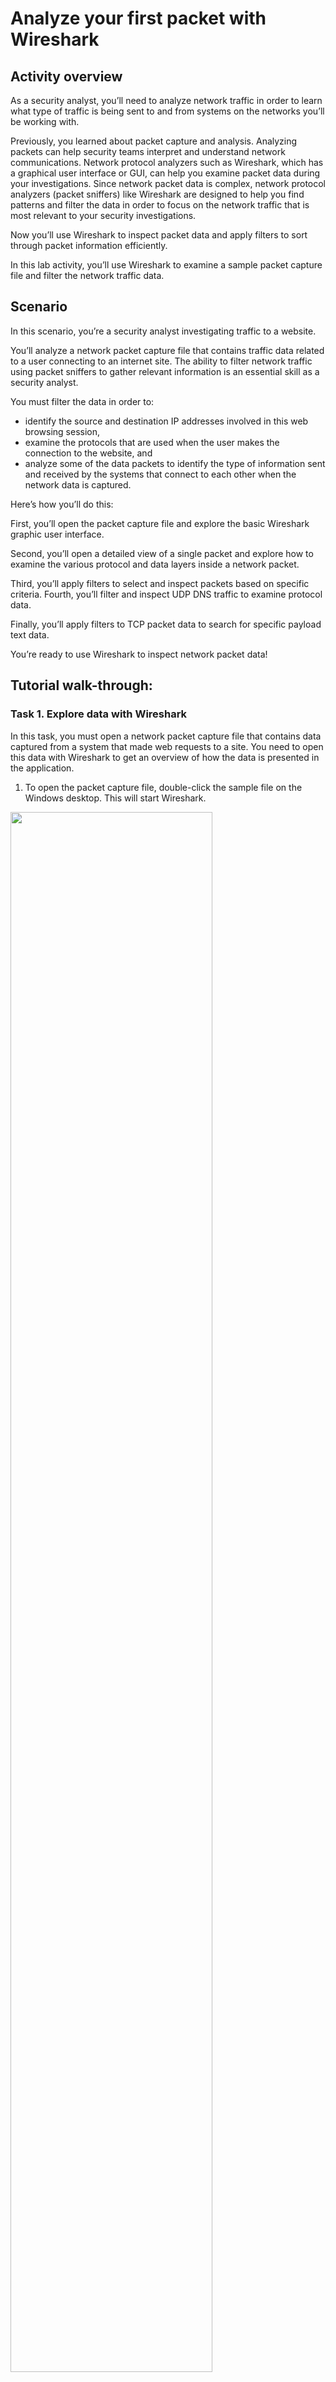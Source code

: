<h1>Analyze your first packet with Wireshark</h1>

<h2>Activity overview</h2>

As a security analyst, you’ll need to analyze network traffic in order to learn what type of traffic is being sent to and from systems on the networks you’ll be working with.

Previously, you learned about packet capture and analysis. Analyzing packets can help security teams interpret and understand network communications. Network protocol analyzers such as Wireshark, which has a graphical user interface or GUI, can help you examine packet data during your investigations. Since network packet data is complex, network protocol analyzers (packet sniffers) like Wireshark are designed to help you find patterns and filter the data in order to focus on the network traffic that is most relevant to your security investigations.

Now you’ll use Wireshark to inspect packet data and apply filters to sort through packet information efficiently.

In this lab activity, you’ll use Wireshark to examine a sample packet capture file and filter the network traffic data.

<h2>Scenario</h2>

In this scenario, you’re a security analyst investigating traffic to a website.

You’ll analyze a network packet capture file that contains traffic data related to a user connecting to an internet site. The ability to filter network traffic using packet sniffers to gather relevant information is an essential skill as a security analyst.

You must filter the data in order to:

- identify the source and destination IP addresses involved in this web browsing session,
- examine the protocols that are used when the user makes the connection to the website, and
- analyze some of the data packets to identify the type of information sent and received by the systems that connect to each other when the network data is captured.
  
Here’s how you’ll do this: 

First, you’ll open the packet capture file and explore the basic Wireshark graphic user interface. 

Second, you’ll open a detailed view of a single packet and explore how to examine the various protocol and data layers inside a network packet. 

Third, you’ll apply filters to select and inspect packets based on specific criteria. Fourth, you’ll filter and inspect UDP DNS traffic to examine protocol data. 

Finally, you’ll apply filters to TCP packet data to search for specific payload text data.

You’re ready to use Wireshark to inspect network packet data!

<h2>Tutorial walk-through:</h2>

<h3>Task 1. Explore data with Wireshark</h3>

In this task, you must open a network packet capture file that contains data captured from a system that made web requests to a site. You need to open this data with Wireshark to get an overview of how the data is presented in the application.

1. To open the packet capture file, double-click the sample file on the Windows desktop. This will start Wireshark.

<img src="https://i.imgur.com/eccMo8R.png" height="80%" width="80%"/>

The packet capture file has the Wireshark packet capture file icon, which shows a shark's fin swimming above three rows of binary digits. The packet capture file has a .pcap file extension that is hidden by default by Windows Explorer and on the desktop view.

2. Double-click the Wireshark title bar next to the sample.pcap filename to maximize the Wireshark application window.

<img src="https://i.imgur.com/ccoglEt.png" height="80%" width="80%"/>

A lot of network packet traffic is listed, which is why you’ll apply filters to find the information needed in an upcoming step.

For now, here is an overview of the key property columns listed for each packet:

- No. : The index number of the packet in this packet capture file
- Time: The timestamp of the packet
- Source: The source IP address
- Destination: The destination IP address
- Protocol: The protocol contained in the packet
- Length: The total length of the packet
- Info: Some infomation about the data in the packet (the payload) as interpreted by Wireshark
  
Not all the data packets are the same color. Coloring rules are used to provide high-level visual cues to help you quickly classify the different types of data. Since network packet capture files can contain large amounts of data, you can use coloring rules to quickly identify the data that is relevant to you. The example packet lists a group of light blue packets that all contain DNS traffic, followed by green packets that contain a mixture of TCP and HTTP protocol traffic.

3. Scroll down the packet list until a packet is listed where the info column starts with the words 'Echo (ping) request'.

<img src="https://i.imgur.com/X74a9RQ.png" height="80%" width="80%"/>

<h3>Task 2. Apply a basic Wireshark filter and inspect a packet</h3>

In this task, you’ll open a packet in Wireshark for more detailed exploration and filter the data to inspect the network layers and protocols contained in the packet.

1. Enter the following filter for traffic associated with a specific IP address. Enter this into the Apply a display filter... text box immediately above the list of packets:

<img src="https://i.imgur.com/KRoBOv8.png" height="80%" width="80%"/>

2. Press ENTER or click the Apply display filter icon in the filter text box.

The list of packets displayed is now significantly reduced and contains only packets where either the source or the destination IP address matches the address you entered. Now only two packet colors are used: light pink for ICMP protocol packets and light green for TCP (and HTTP, which is a subset of TCP) packets.

3. Double-click the first packet that lists TCP as the protocol.
   
This opens a packet details pane window:

<img src="https://i.imgur.com/wra0vBL.png" height="80%" width="80%"/>

The upper section of this window contains subtrees where Wireshark will provide you with an analysis of the various parts of the network packet. The lower section of the window contains the raw packet data displayed in hexadecimal and ASCII text. There is also placeholder text for fields where the character data does not apply, as indicated by the dot (“.”).

4. Double-click the first subtree in the upper section. This starts with the word Frame.

This provides you with details about the overall network packet, or frame, including the frame length and the arrival time of the packet. At this level, you’re viewing information about the entire packet of data.

5. Double-click Frame again to collapse the subtree and then double-click the Ethernet II subtree.

This item contains details about the packet at the Ethernet level, including the source and destination MAC addresses and the type of internal protocol that the Ethernet packet contains.

6. Double-click Ethernet II again to collapse that subtree and then double-click the Internet Protocol Version 4 subtree.

This provides packet data about the Internet Protocol (IP) data contained in the Ethernet packet. It contains information such as the source and destination IP addresses and the Internal Protocol (for example, TCP or UDP), which is carried inside the IP packet.

The source and destination IP addresses shown here match the source and destination IP addresses in the summary display for this packet in the main Wireshark window.

7. Double-click Internet Protocol Version 4 again to collapse that subtree and then double-click the Transmission Control Protocol subtree.

This provides detailed information about the TCP packet, including the source and destination TCP ports, the TCP sequence numbers, and the TCP flags.

The source port and destination port listed here match the source and destination ports in the info column of the summary display for this packet in the list of all of the packets in the main Wireshark window.

<img src="https://i.imgur.com/ptophi0.png" height="80%" width="80%"/>

8. In the Transmission Control Protocol subtree, scroll down and double-click Flags.

This provides a detailed view of the TCP flags set in this packet.

9. Click the X icon to close the detailed packet inspection window.

10. Click the X Clear display filter icon in the Wireshark filter bar to clear the IP address filter.

<img src="https://i.imgur.com/uH3mZm3.png" height="80%" width="80%"/>

All the packets have returned to the display.

If you ever accidentally close the Wireshark application, you can reopen it by double-clicking the sample file on the desktop.

<h3>Task 3. Use filters to select packets</h3>

In this task, you’ll use filters to analyze specific network packets based on where the packets came from or where they were sent to. You’ll explore how to select packets using either their physical Ethernet Media Access Control (MAC) address or their Internet Protocol (IP) address.

1. Enter the following filter to select traffic for a specific source IP address only. Enter this into the Apply a display filter... text box immediately above the list of packets:

<img src="https://i.imgur.com/G8rZvwx.png" height="80%" width="80%"/>

2. Press ENTER or click the Apply display filter icon in the filter text box.
   
A filtered list is returned with fewer entries than before. It contains only packets that came from 142.250.1.139.

<img src="https://i.imgur.com/2A1B99J.png" height="80%" width="80%"/>

3. Click the X Clear display filter icon in the Wireshark filter bar to clear the IP address filter.

4. Enter the following filter to select traffic for a specific destination IP address only:

<img src="https://i.imgur.com/etD9jmy.png" height="80%" width="80%"/>

5. Press ENTER or click the Apply display filter icon in the filter text box.
   
A filtered list is returned that contains only packets that were sent to 142.250.1.139.

<img src="https://i.imgur.com/LgUVHUW.png" height="80%" width="80%"/>

6. Click the X Clear display filter icon in the Wireshark filter bar to clear the IP address filter.

7. Enter the following filter to select traffic to or from a specific Ethernet MAC address. This filters traffic related to one MAC address, regardless of the other protocols involved:

<img src="https://i.imgur.com/Cbk5OpW.png" height="80%" width="80%"/>

8. Press ENTER or click the Apply display filter icon in the filter text box.

9. Double-click the first packet in the list. You may need to scroll back to display the first packet in the filtered list.

10. Double-click the Ethernet II subtree if it is not already open.

The MAC address you specified in the filter is listed as either the source or destination address in the expanded Ethernet II subtree.

11. Double-click the Ethernet II subtree to close it.

12. Double-click the Internet Protocol Version 4 subtree to expand it and scroll down until the Time to Live and Protocol fields appear.

The Protocol field in the Internet Protocol Version 4 subtree indicates which IP internal protocol is contained in the packet.

<img src="https://i.imgur.com/qbGJVLN.png" height="80%" width="80%"/>

13. Click the X icon to close the detailed packet inspection window.

14. Click the X Clear display filter icon in the Wireshark filter bar to clear the MAC address filter.

<h3>Task 4. Use filters to explore DNS packets</h3>

In this task, you’ll use filters to select and examine DNS traffic. Once you‘ve selected sample DNS traffic, you’ll drill down into the protocol to examine how the DNS packet data contains both queries (names of internet sites that are being looked up) and answers (IP addresses that are being sent back by a DNS server when a name is successfully resolved).

1. Enter the following filter to select UDP port 53 traffic. DNS traffic uses UDP port 53, so this will list traffic related to DNS queries and responses only. Enter this into the Apply a display filter... text box immediately above the list of packets:

<img src="https://i.imgur.com/LcrrTZa.png" height="80%" width="80%"/>

2. Press ENTER or click the Apply display filter icon in the filter text box.

3. Double-click the first packet in the list to open the detailed packet window.

4. Scroll down and double-click the Domain Name System (query) subtree to expand it.

5. Scroll down and double-click Queries.

You’ll notice that the name of the website that was queried is opensource.google.com.

<img src="https://i.imgur.com/7naNJr3.png" height="80%" width="80%"/>

6. Click the X icon to close the detailed packet inspection window.

7. Double-click the fourth packet in the list to open the detailed packet window.

8. Scroll down and double-click the Domain Name System (query) subtree to expand it.

9. Scroll down and double-click Answers, which is in the Domain Name System (query) subtree.

The Answers data includes the name that was queried (opensource.google.com) and the addresses that are associated with that name.

<img src="https://i.imgur.com/PrCHIkD.png" height="80%" width="80%"/>

10. Click the X icon to close the detailed packet inspection window.

11. Click the X Clear display filter icon in the Wireshark filter bar to clear the filter.

The Answers data includes the name that was queried (opensource.google.com) and the addresses that are associated with that name.

<h3>Task 5. Use filters to explore TCP packets</h3>

In this task, you’ll use additional filters to select and examine TCP packets. You’ll learn how to search for text that is present in payload data contained inside network packets. This will locate packets based on something such as a name or some other text that is of interest to you.

1. Enter the following filter to select TCP port 80 traffic. TCP port 80 is the default port that is associated with web traffic:

<img src="https://i.imgur.com/C8ygXH3.png" height="80%" width="80%"/>

2. Press ENTER or click the Apply display filter icon in the filter text box.

Quite a few packets were created when the user accessed the web page http://opensource.google.com.

3. Double-click the first packet in the list. The Destination IP address of this packet is 169.254.169.254.

<img src="https://i.imgur.com/oKn1xhb.png" height="80%" width="80%"/>

4. Click the X icon to close the detailed packet inspection window.

5. Click the X Clear display filter icon in the Wireshark filter bar to clear the filter.

6. Enter the following filter to select TCP packet data that contains specific text data.

<img src="https://i.imgur.com/oGt3lNo.png" height="80%" width="80%"/>

7. Press ENTER or click the Apply display filter icon in the filter text box.

This filters to packets containing web requests made with the curl command in this sample packet capture file.

<img src="https://i.imgur.com/Sporf39.png" height="80%" width="80%"/>

<h3>Conclusion</h3>

You now have practical experience using Wireshark to

- open saved packet capture files
- view high-level packet data
- use filters to inspect detailed packet data

